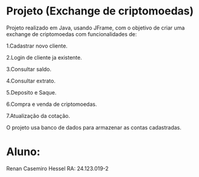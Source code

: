 # Projeto (Exchange de criptomoedas)
Projeto realizado em Java, usando JFrame, com o objetivo de criar uma exchange de criptomoedas com funcionalidades de:

1.Cadastrar novo cliente.

2.Login de cliente ja existente.

3.Consultar saldo.

4.Consultar extrato.

5.Deposito e Saque.

6.Compra e venda de criptomoedas.

7.Atualização da cotação.

O projeto usa banco de dados para armazenar as contas cadastradas.

# Aluno:
Renan Casemiro Hessel RA: 24.123.019-2
